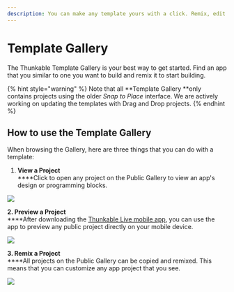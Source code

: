 ```yaml
---
description: You can make any template yours with a click. Remix, edit and customize.
---
```


# Template Gallery

The Thunkable Template Gallery is your best way to get started. Find an app that you similar to one you want to build and remix it to start building.

{% hint style="warning" %}
Note that all **Template Gallery **only contains projects using the older _Snap to Place_ interface. We are actively working on updating the templates with Drag and Drop projects.
{% endhint %}

## How to use the Template Gallery

When browsing the Gallery, here are three things that you can do with a template:

1. **View a Project**\
   ****Click to open any project on the Public Gallery to view an app's design or programming blocks.

![](.gitbook/assets/screen-shot-2021-04-08-at-4.46.34-pm.png)

**2. Preview a Project**\
****After downloading the [Thunkable Live mobile app](live-test.md), you can use the app to preview any public project directly on your mobile device.&#x20;

![](<.gitbook/assets/thunkable-docs-exhibits-42 (1).png>)

**3. Remix a Project**\
****All projects on the Public Gallery can be copied and remixed. This means that you can customize any app project that you see.&#x20;

![](.gitbook/assets/cursor\_and\_untitled.png)

